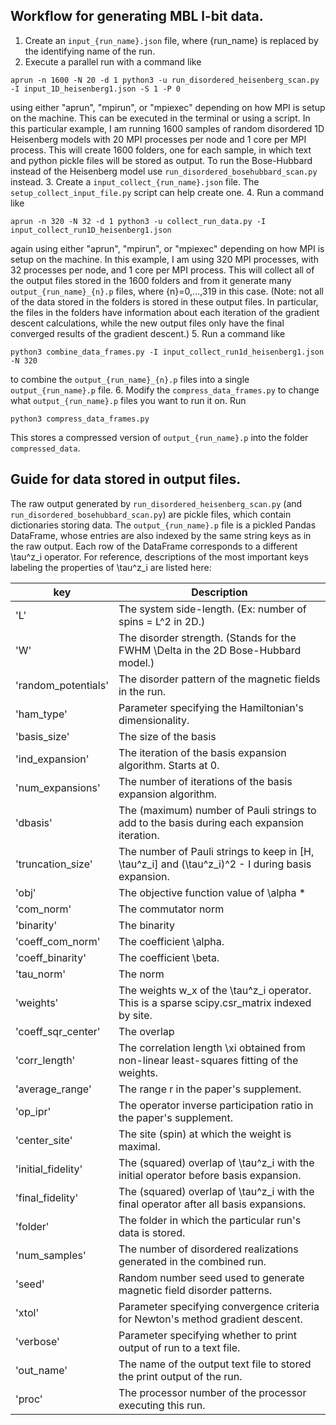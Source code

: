 ## Workflow for generating MBL l-bit data.

1. Create an `input_{run_name}.json` file, where {run_name} is replaced by the identifying name of the run.
2. Execute a parallel run with a command like
```
aprun -n 1600 -N 20 -d 1 python3 -u run_disordered_heisenberg_scan.py -I input_1D_heisenberg1.json -S 1 -P 0
```
using either "aprun", "mpirun", or "mpiexec" depending on how MPI is setup on the machine. This can be executed in the terminal or using a script. In this particular example, I am running 1600 samples of random disordered 1D Heisenberg models with 20 MPI processes per node and 1 core per MPI process. This will create 1600 folders, one for each sample, in which text and python pickle files will be stored as output. To run the Bose-Hubbard instead of the Heisenberg model use `run_disordered_bosehubbard_scan.py` instead.
3. Create a `input_collect_{run_name}.json` file. The `setup_collect_input_file.py` script can help create one.
4. Run a command like
```
aprun -n 320 -N 32 -d 1 python3 -u collect_run_data.py -I input_collect_run1D_heisenberg1.json
```
again using either "aprun", "mpirun", or "mpiexec" depending on how MPI is setup on the machine. In this example, I am using 320 MPI processes, with 32 processes per node, and 1 core per MPI process. This will collect all of the output files stored in the 1600 folders and from it generate many `output_{run_name}_{n}.p` files, where {n}=0,...,319 in this case. (Note: not all of the data stored in the folders is stored in these output files. In particular, the files in the folders have information about each iteration of the gradient descent calculations, while the new output files only have the final converged results of the gradient descent.)
5. Run a command like
```
python3 combine_data_frames.py -I input_collect_run1d_heisenberg1.json -N 320
```
to combine the `output_{run_name}_{n}.p` files into a single `output_{run_name}.p` file.
6. Modify the `compress_data_frames.py` to change what `output_{run_name}.p` files you want to run it on. Run
```
python3 compress_data_frames.py
```
This stores a compressed version of `output_{run_name}.p` into the folder `compressed_data`.

## Guide for data stored in output files.

The raw output generated by `run_disordered_heisenberg_scan.py` (and `run_disordered_bosehubbard_scan.py`) are pickle files, which contain dictionaries storing data. The `output_{run_name}.p` file is a pickled Pandas DataFrame, whose entries are also indexed by the same string keys as in the raw output. Each row of the DataFrame corresponds to a different \\tau^z_i operator. For reference, descriptions of the most important keys labeling the properties of \\tau^z_i are listed here:

| key | Description |
| --- | ----------- |
| 'L' | The system side-length. (Ex: number of spins = L^2 in 2D.) |
| 'W' | The disorder strength. (Stands for the FWHM \Delta in the 2D Bose-Hubbard model.) |
| 'random_potentials'| The disorder pattern of the magnetic fields in the run. |
| 'ham_type' | Parameter specifying the Hamiltonian's dimensionality.  |
| 'basis_size' | The size of the basis |B| of Pauli strings used to represent \\tau^z_i. |
| 'ind_expansion' | The iteration of the basis expansion algorithm. Starts at 0. |
| 'num_expansions' | The number of iterations of the basis expansion algorithm. |
| 'dbasis' | The (maximum) number of Pauli strings to add to the basis during each expansion iteration. |
| 'truncation_size' | The number of Pauli strings to keep in [H, \\tau^z_i] and (\tau^z_i)^2 - I during basis expansion. |
| 'obj' | The objective function value of \alpha * |[H, \\tau^z_i]|^2 + \beta * |(\\tau^z_i)^2 - I|^2. |
| 'com_norm' | The commutator norm |[H, \\tau^z_i]|^2. |
| 'binarity' | The binarity |(\\tau^z_i)^2 - I|^2. |
| 'coeff_com_norm'| The coefficient \alpha. |
| 'coeff_binarity' | The coefficient \beta. |
| 'tau_norm' | The norm |\\tau^z_i| of the \\tau^z_i operator. |
| 'weights'  | The weights w_x of the \\tau^z_i operator. This is a sparse scipy.csr_matrix indexed by site. |
| 'coeff_sqr_center' | The overlap |\langle \\tau^z_i, \\sigma^z_i \rangle|^2 with the site with the largest weight. |
| 'corr_length' | The correlation length \xi obtained from non-linear least-squares fitting of the weights. |
| 'average_range' | The range r in the paper's supplement. |
| 'op_ipr' | The operator inverse participation ratio in the paper's supplement. |
| 'center_site' | The site (spin) at which the weight is maximal. |
| 'initial_fidelity' | The (squared) overlap of \\tau^z_i with the initial operator before basis expansion. |
| 'final_fidelity' | The (squared) overlap of \\tau^z_i with the final operator after all basis expansions. |
| 'folder' | The folder in which the particular run's data is stored. |
| 'num_samples' | The number of disordered realizations generated in the combined run. |
| 'seed' | Random number seed used to generate magnetic field disorder patterns. |
| 'xtol' | Parameter specifying convergence criteria for Newton's method gradient descent. |
| 'verbose' | Parameter specifying whether to print output of run to a text file. |
| 'out_name' | The name of the output text file to stored the print output of the run. |
| 'proc' | The processor number of the processor executing this run. |
